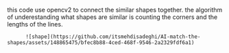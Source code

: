 this code use opencv2 to connect the similar shapes together.
the algorithm of underestanding what shapes are similar is counting the  corners and the lengths of the lines.

          ![shape](https://github.com/itsmehdisadeghi/AI-match-the-shapes/assets/148865475/bfec8b88-4ced-468f-9546-2a2329fdf6a1)
